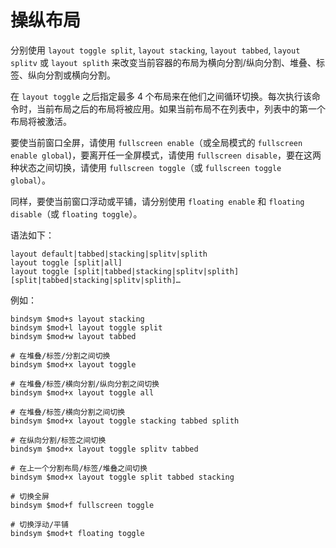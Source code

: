 # 操纵布局

分别使用 `layout toggle split`, `layout stacking`, `layout tabbed`, `layout splitv` 或 `layout splith` 来改变当前容器的布局为横向分割/纵向分割、堆叠、标签、纵向分割或横向分割。

在 `layout toggle` 之后指定最多 4 个布局来在他们之间循环切换。每次执行该命令时，当前布局之后的布局将被应用。如果当前布局不在列表中，列表中的第一个布局将被激活。

要使当前窗口全屏，请使用 `fullscreen enable`（或全局模式的 `fullscreen enable global`)，要离开任一全屏模式，请使用 `fullscreen disable`，要在这两种状态之间切换，请使用 `fullscreen toggle`（或 `fullscreen toggle global`）。

同样，要使当前窗口浮动或平铺，请分别使用 `floating enable` 和 `floating disable`（或 `floating toggle`）。

语法如下：
```
layout default|tabbed|stacking|splitv|splith
layout toggle [split|all]
layout toggle [split|tabbed|stacking|splitv|splith] [split|tabbed|stacking|splitv|splith]…
```

例如：

```
bindsym $mod+s layout stacking
bindsym $mod+l layout toggle split
bindsym $mod+w layout tabbed

# 在堆叠/标签/分割之间切换
bindsym $mod+x layout toggle

# 在堆叠/标签/横向分割/纵向分割之间切换
bindsym $mod+x layout toggle all

# 在堆叠/标签/横向分割之间切换
bindsym $mod+x layout toggle stacking tabbed splith

# 在纵向分割/标签之间切换
bindsym $mod+x layout toggle splitv tabbed

# 在上一个分割布局/标签/堆叠之间切换
bindsym $mod+x layout toggle split tabbed stacking

# 切换全屏
bindsym $mod+f fullscreen toggle

# 切换浮动/平铺
bindsym $mod+t floating toggle
```
